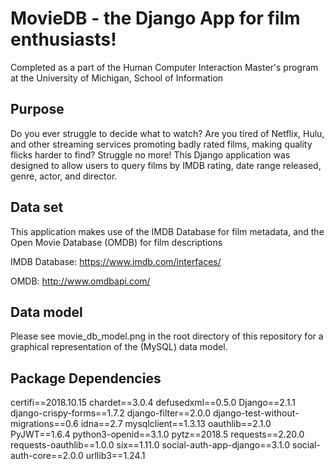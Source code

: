 # MovieDB - the Django App for film enthusiasts!

Completed as a part of the Human Computer Interaction Master's program at the University of Michigan, School of Information

## Purpose

Do you ever struggle to decide what to watch? Are you tired of Netflix, Hulu, and other streaming services promoting badly rated films, making quality flicks harder to find? Struggle no more! This Django application was designed to allow users to query films by IMDB rating, date range released, genre, actor, and director.

## Data set

This application makes use of the IMDB Database for film metadata, and the Open Movie Database (OMDB) for film descriptions

IMDB Database: https://www.imdb.com/interfaces/

OMDB: http://www.omdbapi.com/

## Data model

Please see movie_db_model.png in the root directory of this repository for a graphical representation of the (MySQL) data model.

## Package Dependencies

certifi==2018.10.15
chardet==3.0.4
defusedxml==0.5.0
Django==2.1.1
django-crispy-forms==1.7.2
django-filter==2.0.0
django-test-without-migrations==0.6
idna==2.7
mysqlclient==1.3.13
oauthlib==2.1.0
PyJWT==1.6.4
python3-openid==3.1.0
pytz==2018.5
requests==2.20.0
requests-oauthlib==1.0.0
six==1.11.0
social-auth-app-django==3.1.0
social-auth-core==2.0.0
urllib3==1.24.1


